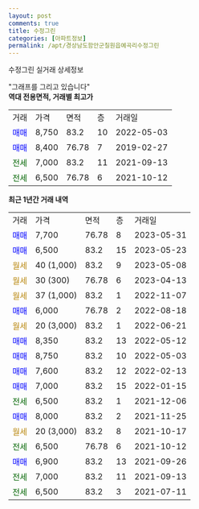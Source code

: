 ```yaml
---
layout: post
comments: true
title: 수정그린
categories: [아파트정보]
permalink: /apt/경상남도함안군칠원읍예곡리수정그린
---
```


수정그린 실거래 상세정보

<script type="text/javascript">
  google.charts.load('current', {'packages':['line', 'corechart']});
  google.charts.setOnLoadCallback(drawChart);

  function drawChart() {
    var data = new google.visualization.DataTable();
    data.addColumn('date', '거래일');
    data.addColumn('number', "매매");
    data.addColumn('number', "전세");
    data.addColumn('number', "전매");

    data.addRows([[new Date(Date.parse("2023-05-31")), 7700, null, null], [new Date(Date.parse("2023-05-23")), 6500, null, null], [new Date(Date.parse("2023-05-08")), null, null, null], [new Date(Date.parse("2023-04-13")), null, null, null], [new Date(Date.parse("2022-11-07")), null, null, null], [new Date(Date.parse("2022-08-18")), 6000, null, null], [new Date(Date.parse("2022-06-21")), null, null, null], [new Date(Date.parse("2022-05-12")), 8350, null, null], [new Date(Date.parse("2022-05-03")), 8750, null, null], [new Date(Date.parse("2022-02-13")), 7600, null, null], [new Date(Date.parse("2022-01-15")), 7000, null, null], [new Date(Date.parse("2021-12-06")), null, 6500, null], [new Date(Date.parse("2021-11-25")), 8000, null, null], [new Date(Date.parse("2021-10-17")), null, null, null], [new Date(Date.parse("2021-10-12")), null, 6500, null], [new Date(Date.parse("2021-09-26")), 6900, null, null], [new Date(Date.parse("2021-09-13")), null, 7000, null], [new Date(Date.parse("2021-07-11")), null, 6500, null]]);

    var options = {
      hAxis: {
        format: 'yyyy/MM/dd'
      },    
      lineWidth: 0,
      pointsVisible: true,    
      title: '최근 1년간 유형별 실거래가 분포',
      legend: { position: 'bottom' }
    };

    var formatter = new google.visualization.NumberFormat({pattern:'###,###'} );
    formatter.format(data, 1);
    formatter.format(data, 2);
    
    setTimeout(function() {
        var chart = new google.visualization.LineChart(document.getElementById('columnchart_material'));
        chart.draw(data, (options));
        document.getElementById('loading').style.display = 'none';
    }, 200);
  }
</script>


<div id="loading" style="z-index:20; display: block; margin-left: 0px">"그래프를 그리고 있습니다"</div>
<div id="columnchart_material" style="width: 95%; margin-left: 0px; display: block"></div>
<!-- contents start -->
<b>역대 전용면적, 거래별 최고가</b>
<table class="sortable">
    <tr>
      <td>거래</td>
      <td>가격</td>
      <td>면적</td>
      <td>층</td>
      <td>거래일</td>
    </tr>
        <tr>
          <td><a style="color: blue">매매</a></td>
          <td>8,750</td>
          <td>83.2</td>
          <td>10</td>
          <td>2022-05-03</td>
        </tr>            <tr>
          <td><a style="color: blue">매매</a></td>
          <td>8,400</td>
          <td>76.78</td>
          <td>7</td>
          <td>2019-02-27</td>
        </tr>        
        <tr>
              <td><a style="color: darkgreen">전세</a></td>
              <td>7,000</td>
              <td>83.2</td>
              <td>11</td>
              <td>2021-09-13</td>
            </tr>            <tr>
              <td><a style="color: darkgreen">전세</a></td>
              <td>6,500</td>
              <td>76.78</td>
              <td>6</td>
              <td>2021-10-12</td>
            </tr>        
    
</table>

<b>최근 1년간 거래 내역</b>

<table class="sortable">
    <tr>
      <td>거래</td>
      <td>가격</td>
      <td>면적</td>
      <td>층</td>
      <td>거래일</td>
    </tr>
    <tr>
      <td><a style="color: blue">매매</a></td>
      <td>7,700</td>
      <td>76.78</td>
      <td>8</td>
      <td>2023-05-31</td>
    </tr>          <tr>
      <td><a style="color: blue">매매</a></td>
      <td>6,500</td>
      <td>83.2</td>
      <td>15</td>
      <td>2023-05-23</td>
    </tr>          <tr>
      <td><a style="color: darkgoldenrod">월세</a></td>
      <td>40 (1,000)</td>
      <td>83.2</td>
      <td>9</td>
      <td>2023-05-08</td>
    </tr>          <tr>
      <td><a style="color: darkgoldenrod">월세</a></td>
      <td>30 (300)</td>
      <td>76.78</td>
      <td>6</td>
      <td>2023-04-13</td>
    </tr>          <tr>
      <td><a style="color: darkgoldenrod">월세</a></td>
      <td>37 (1,000)</td>
      <td>83.2</td>
      <td>1</td>
      <td>2022-11-07</td>
    </tr>          <tr>
      <td><a style="color: blue">매매</a></td>
      <td>6,000</td>
      <td>76.78</td>
      <td>2</td>
      <td>2022-08-18</td>
    </tr>          <tr>
      <td><a style="color: darkgoldenrod">월세</a></td>
      <td>20 (3,000)</td>
      <td>83.2</td>
      <td>1</td>
      <td>2022-06-21</td>
    </tr>          <tr>
      <td><a style="color: blue">매매</a></td>
      <td>8,350</td>
      <td>83.2</td>
      <td>13</td>
      <td>2022-05-12</td>
    </tr>          <tr>
      <td><a style="color: blue">매매</a></td>
      <td>8,750</td>
      <td>83.2</td>
      <td>10</td>
      <td>2022-05-03</td>
    </tr>          <tr>
      <td><a style="color: blue">매매</a></td>
      <td>7,600</td>
      <td>83.2</td>
      <td>12</td>
      <td>2022-02-13</td>
    </tr>          <tr>
      <td><a style="color: blue">매매</a></td>
      <td>7,000</td>
      <td>83.2</td>
      <td>15</td>
      <td>2022-01-15</td>
    </tr>          <tr>
      <td><a style="color: darkgreen">전세</a></td>
      <td>6,500</td>
      <td>83.2</td>
      <td>1</td>
      <td>2021-12-06</td>
    </tr>          <tr>
      <td><a style="color: blue">매매</a></td>
      <td>8,000</td>
      <td>83.2</td>
      <td>2</td>
      <td>2021-11-25</td>
    </tr>          <tr>
      <td><a style="color: darkgoldenrod">월세</a></td>
      <td>20 (3,000)</td>
      <td>83.2</td>
      <td>8</td>
      <td>2021-10-17</td>
    </tr>          <tr>
      <td><a style="color: darkgreen">전세</a></td>
      <td>6,500</td>
      <td>76.78</td>
      <td>6</td>
      <td>2021-10-12</td>
    </tr>          <tr>
      <td><a style="color: blue">매매</a></td>
      <td>6,900</td>
      <td>83.2</td>
      <td>13</td>
      <td>2021-09-26</td>
    </tr>          <tr>
      <td><a style="color: darkgreen">전세</a></td>
      <td>7,000</td>
      <td>83.2</td>
      <td>11</td>
      <td>2021-09-13</td>
    </tr>          <tr>
      <td><a style="color: darkgreen">전세</a></td>
      <td>6,500</td>
      <td>83.2</td>
      <td>3</td>
      <td>2021-07-11</td>
    </tr>      </table>
<!-- contents end -->    

